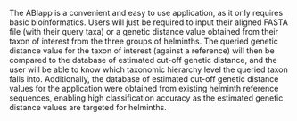The ABIapp is a convenient and easy to use application, as it only requires basic bioinformatics. Users will just be required to input their aligned FASTA file (with their query taxa) or a genetic distance value obtained from their taxon of interest from the three groups of helminths. The queried genetic distance value for the taxon of interest (against a reference) will then be compared to the database of estimated cut-off genetic distance, and the user will be able to know which taxonomic hierarchy level the queried taxon falls into. Additionally, the database of estimated cut-off genetic distance values for the application were obtained from existing helminth reference sequences, enabling high classification accuracy as the estimated genetic distance values are targeted for helminths. 